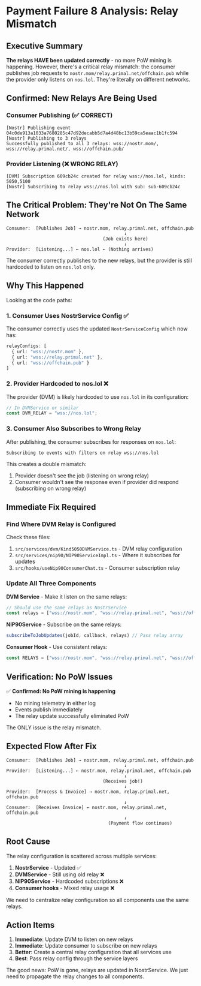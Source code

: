 # Payment Failure 8 Analysis: Relay Mismatch

## Executive Summary

**The relays HAVE been updated correctly** - no more PoW mining is happening. However, there's a critical relay mismatch: the consumer publishes job requests to `nostr.mom/relay.primal.net/offchain.pub` while the provider only listens on `nos.lol`. They're literally on different networks.

## Confirmed: New Relays Are Being Used

### Consumer Publishing (✅ CORRECT)
```
[Nostr] Publishing event 04c0de913a1033a7680285c47d92decabb5d7a4d48bc13b59ca5eaac1b1fc594
[Nostr] Publishing to 3 relays
Successfully published to all 3 relays: wss://nostr.mom/, wss://relay.primal.net/, wss://offchain.pub/
```

### Provider Listening (❌ WRONG RELAY)
```
[DVM] Subscription 609cb24c created for relay wss://nos.lol, kinds: 5050,5100
[Nostr] Subscribing to relay wss://nos.lol with sub: sub-609cb24c
```

## The Critical Problem: They're Not On The Same Network

```
Consumer:  [Publishes Job] → nostr.mom, relay.primal.net, offchain.pub
                                            ↓
                                    (Job exists here)
                                            ↓
Provider:  [Listening...] ← nos.lol ← (Nothing arrives)
```

The consumer correctly publishes to the new relays, but the provider is still hardcoded to listen on `nos.lol` only.

## Why This Happened

Looking at the code paths:

### 1. Consumer Uses NostrService Config ✅
The consumer correctly uses the updated `NostrServiceConfig` which now has:
```typescript
relayConfigs: [
  { url: "wss://nostr.mom" },
  { url: "wss://relay.primal.net" },
  { url: "wss://offchain.pub" }
]
```

### 2. Provider Hardcoded to nos.lol ❌
The provider (DVM) is likely hardcoded to use `nos.lol` in its configuration:
```typescript
// In DVMService or similar
const DVM_RELAY = "wss://nos.lol";
```

### 3. Consumer Also Subscribes to Wrong Relay
After publishing, the consumer subscribes for responses on `nos.lol`:
```
Subscribing to events with filters on relay wss://nos.lol
```

This creates a double mismatch:
1. Provider doesn't see the job (listening on wrong relay)
2. Consumer wouldn't see the response even if provider did respond (subscribing on wrong relay)

## Immediate Fix Required

### Find Where DVM Relay is Configured

Check these files:
1. `src/services/dvm/Kind5050DVMService.ts` - DVM relay configuration
2. `src/services/nip90/NIP90ServiceImpl.ts` - Where it subscribes for updates
3. `src/hooks/useNip90ConsumerChat.ts` - Consumer subscription relay

### Update All Three Components

**DVM Service** - Make it listen on the same relays:
```typescript
// Should use the same relays as NostrService
const relays = ["wss://nostr.mom", "wss://relay.primal.net", "wss://offchain.pub"];
```

**NIP90Service** - Subscribe on the same relays:
```typescript
subscribeToJobUpdates(jobId, callback, relays) // Pass relay array
```

**Consumer Hook** - Use consistent relays:
```typescript
const RELAYS = ["wss://nostr.mom", "wss://relay.primal.net", "wss://offchain.pub"];
```

## Verification: No PoW Issues

✅ **Confirmed: No PoW mining is happening**
- No mining telemetry in either log
- Events publish immediately
- The relay update successfully eliminated PoW

The ONLY issue is the relay mismatch.

## Expected Flow After Fix

```
Consumer:  [Publishes Job] → nostr.mom, relay.primal.net, offchain.pub
                                            ↓
Provider:  [Listening...] ← nostr.mom, relay.primal.net, offchain.pub
                                            ↓
                                    (Receives job!)
                                            ↓
Provider:  [Process & Invoice] → nostr.mom, relay.primal.net, offchain.pub
                                            ↓
Consumer:  [Receives Invoice] ← nostr.mom, relay.primal.net, offchain.pub
                                            ↓
                                      (Payment flow continues)
```

## Root Cause

The relay configuration is scattered across multiple services:
1. **NostrService** - Updated ✅
2. **DVMService** - Still using old relay ❌
3. **NIP90Service** - Hardcoded subscriptions ❌
4. **Consumer hooks** - Mixed relay usage ❌

We need to centralize relay configuration so all components use the same relays.

## Action Items

1. **Immediate**: Update DVM to listen on new relays
2. **Immediate**: Update consumer to subscribe on new relays
3. **Better**: Create a central relay configuration that all services use
4. **Best**: Pass relay config through the service layers

The good news: PoW is gone, relays are updated in NostrService. We just need to propagate the relay changes to all components.